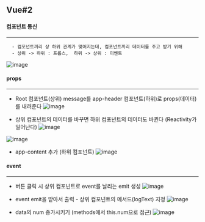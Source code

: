 ## Vue#2

#### 컴포넌트 통신
----
```
  - 컴포넌트끼리 상 하위 관계가 맺어지는데, 컴포넌트끼리 데이터를 주고 받기 위해
  - 상위 -> 하위 : 프롭스,  하위 -> 상위 : 이벤트
```

![image](https://user-images.githubusercontent.com/76584547/135607910-3f9417f7-50f2-401f-83e1-1efbf9e3ed16.png)


#### props
----
+ Root 컴포넌트(상위) message를 app-header 컴포넌트(하위)로 props(데이터)를 내려준다
![image](https://user-images.githubusercontent.com/76584547/135708422-edf3a3b3-f49d-4d2c-b602-4966008d9e73.png)

+ 상위 컴포넌트의 데이터를 바꾸면 하위 컴포넌트의 데이터도 바뀐다 (Reactivity가 일어난다)
![image](https://user-images.githubusercontent.com/76584547/135708552-57f8b401-746e-478d-bf65-52f8c1261a6d.png)

![image](https://user-images.githubusercontent.com/76584547/135708568-a9886482-58e8-473f-aa55-280a4455ae6b.png)


+ app-content 추가 (하위 컴포넌트)
![image](https://user-images.githubusercontent.com/76584547/135708789-a9a93f3d-d99f-414d-8ae4-01788d1f8e43.png)


#### event
---
+ 버튼 클릭 시 상위 컴포넌트로 event를 날리는 emit 생성
![image](https://user-images.githubusercontent.com/76584547/135709252-f1f3a6cd-b888-45ef-b62c-dde1b87a7495.png)

+ event emit을 받아서 출력 - 상위 컴포넌트의 메서드(logText) 지정
![image](https://user-images.githubusercontent.com/76584547/135710161-7a0c4151-2f4d-4fdd-b986-1809880616e0.png)

+ data의 num 증가시키기 (methods에서 this.num으로 접근)
![image](https://user-images.githubusercontent.com/76584547/135710590-fe9ca4de-b657-42cc-af89-96dc5ec42cb1.png)

